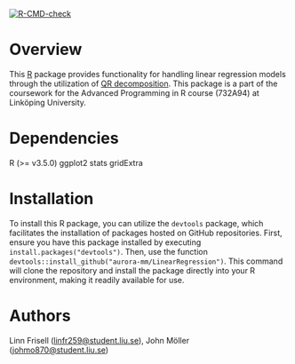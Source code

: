 <!-- badges: start -->
  [![R-CMD-check](https://github.com/aurora-mm/LinearRegression/actions/workflows/R-CMD-check.yaml/badge.svg)](https://github.com/aurora-mm/LinearRegression/actions/workflows/R-CMD-check.yaml)
  <!-- badges: end -->

# Overview

This [R](https://www.r-project.org) package provides functionality for handling linear regression models through the utilization of [QR decomposition](https://pages.stat.wisc.edu/~st849-1/lectures/Orthogonal.pdf). This package is a part of the coursework for the Advanced Programming in R course (732A94) at Linköping University.

# Dependencies

R (>= v3.5.0)
ggplot2
stats
gridExtra

# Installation

To install this R package, you can utilize the `devtools` package, which facilitates the installation of packages hosted on GitHub repositories. First, ensure you have this package installed by executing `install.packages("devtools")`. Then, use the function `devtools::install_github("aurora-mm/LinearRegression")`. This command will clone the repository and install the package directly into your R environment, making it readily available for use.

# Authors

Linn Frisell (linfr259@student.liu.se), John Möller (johmo870@student.liu.se)
